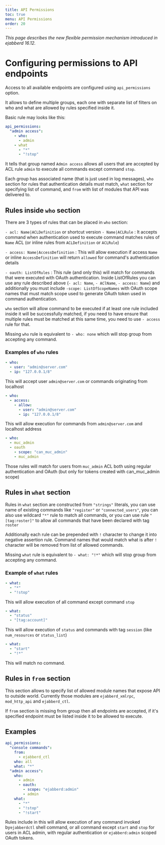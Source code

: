 ```yaml
---
title: API Permissions
toc: true
menu: API Permissions
order: 20
---
```


*This page describes the new flexible permission mechanism introduced in
ejabberd 16.12.*

# Configuring permissions to API endpoints

Access to all available endpoints are configured using `api_permissions` option.

It allows to define multiple groups, each one with separate list of filters
on who and what are allowed by rules specified inside it.

Basic rule may looks like this:

``` yaml
api_permissions:
  "admin access":
    - who:
      - admin
    - what
      - "*"
      - "!stop"
```

It tells that group named `Admin access` allows all users that are accepted by
ACL rule `admin` to execute all commands except command `stop`.

Each group has associated name (that is just used in log messages), `who` section
for rules that authentication details must match, `what` section for specifying
list of command, and `from` with list of modules that API was delivered to.

## Rules inside `who` section

There are 3 types of rules that can be placed in `who` section:

`- acl: Name|ACLDefinition` or shortcut version `- Name|ACLRule`
: It accepts command when authentication used to execute command matches
  rules of `Name` ACL (or inline rules from `ACLDefinition` or `ACLRule`)

`- access: Name|AccessDefinition`
: This will allow execution if access `Name` or inline `AccessDefinition`
  will return `allowed` for command's authentication details

`- oauth: ListOfRules`
: This rule (and only this) will match for commands that were executed
  with OAuth authentication. Inside ListOfRules you can use any rule
  described above (`- acl: Name`, `- AClName`, `- access: Name`) and
  additionally you must include `-scope: ListOfScopeNames` with OAuth
  scope names that must match scope used to generate OAuth token used
  in command authentication.

`who` section will allow command to be executed if at least one rule
included inside it will be successfully matched, if you need to have
ensure that multiple rules must be matched at this same time, you
need to use `- access` rule for that.

Missing `who` rule is equivalent to `- who: none` which will stop group
from accepting any command.

### Examples of `who` rules

``` yaml
- who:
  - user: "admin@server.com"
  - ip: "127.0.0.1/8"
```

This will accept user `admin@server.com` or commands originating
from localhost

``` yaml
- who:
  - access:
    - allow:
      - user: "admin@server.com"
      - ip: "127.0.0.1/8"
```

This will allow execution for commands from `admin@server.com` and
localhost address

``` yaml
- who:
  - muc_admin
  - oauth
    - scope: "can_muc_admin"
    - muc_admin
```

Those rules will match for users from `muc_admin` ACL both using regular
authentication and OAuth (but only for tokens created with can_muc_admin scope)

## Rules in `what` section

Rules in `what` section are constructed from `"strings"` literals, you can
use name of existing commands like `"register"` or `"connected_users"`, you
can also use wildcard `"*"` rule to match all commands, or you can use rule
`"[tag:roster]"` to allow all commands that have been declared with tag `roster`

Additionally each rule can be prepended with `!` character to change
it into negative assertion rule. Command names that would match what is
after `!` character will be removed from list of allowed commands.

Missing `what` rule is equivalent to `- what: "!*"` which will stop group
from accepting any command.

### Example of `what` rules

``` yaml
- what:
  - "*"
  - "!stop"
```

This will allow execution of all command except command `stop`

``` yaml
- what:
  - "status"
  - "[tag:account]"
```

This will allow execution of `status` and commands with tag `session`
(like `num_resources` or `status_list`)

``` yaml
- what:
  - "start"
  - "!*"
```

This will match no command.

## Rules in `from` section

This section allows to specify list of allowed module names that expose API
to outside world. Currently those modules are `ejabberd_xmlrpc`, `mod_http_api`
and `ejabberd_ctl`.

If `from` section is missing from group then all endpoints are accepted,
if it's specified endpoint must be listed inside it to be allowed to execute.


## Examples

``` yaml
api_permissions:
  "console commands":
    from:
      - ejabberd_ctl
    who: all
    what: "*"
  "admin access":
    who:
      - admin
      - oauth:
        - scope: "ejabberd:admin"
        - admin
    what:
      - "*"
      - "!stop"
      - "!start"
```

Rules include in this will allow execution of any command invoked
by`ejabberdctl` shell command, or all command except `start` and `stop`
for users in ACL admin, with regular authentication or `ejabberd:admin`
scoped OAuth tokens.
